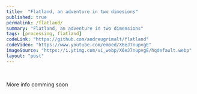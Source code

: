 ```yaml
---
title:  "Flatland, an adventure in two dimesions"
published: true
permalink: /flatland/
summary: "Flatland, an adventure in two dimensions"
tags: [processing, flatland]
codeLink: "https://github.com/andreugrimalt/flatland"
codeVideo: "https://www.youtube.com/embed/X6eJ7nupvgE"
imageSource: "https://i.ytimg.com/vi_webp/X6eJ7nupvgE/hqdefault.webp"
layout: "post"
---
```


<br/>
<p>More info comming soon</p>
